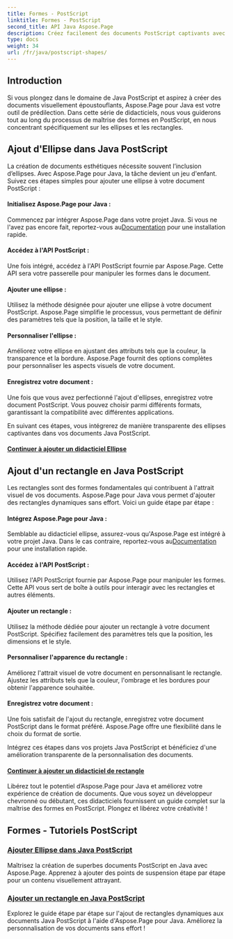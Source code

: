 ```yaml
---
title: Formes - PostScript
linktitle: Formes - PostScript
second_title: API Java Aspose.Page
description: Créez facilement des documents PostScript captivants avec Aspose.Page Java. Plongez dans des didacticiels sur l'ajout d'ellipses et de rectangles, créant ainsi un contenu visuellement attrayant.
type: docs
weight: 34
url: /fr/java/postscript-shapes/
---
```


## Introduction

Si vous plongez dans le domaine de Java PostScript et aspirez à créer des documents visuellement époustouflants, Aspose.Page pour Java est votre outil de prédilection. Dans cette série de didacticiels, nous vous guiderons tout au long du processus de maîtrise des formes en PostScript, en nous concentrant spécifiquement sur les ellipses et les rectangles.

## Ajout d'Ellipse dans Java PostScript

La création de documents esthétiques nécessite souvent l’inclusion d’ellipses. Avec Aspose.Page pour Java, la tâche devient un jeu d'enfant. Suivez ces étapes simples pour ajouter une ellipse à votre document PostScript :

#### Initialisez Aspose.Page pour Java :

 Commencez par intégrer Aspose.Page dans votre projet Java. Si vous ne l'avez pas encore fait, reportez-vous au[Documentation](https://reference.aspose.com/page/java/) pour une installation rapide.

#### Accédez à l'API PostScript :
Une fois intégré, accédez à l'API PostScript fournie par Aspose.Page. Cette API sera votre passerelle pour manipuler les formes dans le document.

#### Ajouter une ellipse :
Utilisez la méthode désignée pour ajouter une ellipse à votre document PostScript. Aspose.Page simplifie le processus, vous permettant de définir des paramètres tels que la position, la taille et le style.

#### Personnaliser l'ellipse :
Améliorez votre ellipse en ajustant des attributs tels que la couleur, la transparence et la bordure. Aspose.Page fournit des options complètes pour personnaliser les aspects visuels de votre document.

#### Enregistrez votre document :
Une fois que vous avez perfectionné l'ajout d'ellipses, enregistrez votre document PostScript. Vous pouvez choisir parmi différents formats, garantissant la compatibilité avec différentes applications.

En suivant ces étapes, vous intégrerez de manière transparente des ellipses captivantes dans vos documents Java PostScript.

#### [Continuer à ajouter un didacticiel Ellipse](./add-ellipse/)

## Ajout d'un rectangle en Java PostScript

Les rectangles sont des formes fondamentales qui contribuent à l'attrait visuel de vos documents. Aspose.Page pour Java vous permet d'ajouter des rectangles dynamiques sans effort. Voici un guide étape par étape :

#### Intégrez Aspose.Page pour Java :
 Semblable au didacticiel ellipse, assurez-vous qu'Aspose.Page est intégré à votre projet Java. Dans le cas contraire, reportez-vous au[Documentation](https://reference.aspose.com/page/java/) pour une installation rapide.

#### Accédez à l'API PostScript :
Utilisez l'API PostScript fournie par Aspose.Page pour manipuler les formes. Cette API vous sert de boîte à outils pour interagir avec les rectangles et autres éléments.

#### Ajouter un rectangle :
Utilisez la méthode dédiée pour ajouter un rectangle à votre document PostScript. Spécifiez facilement des paramètres tels que la position, les dimensions et le style.

#### Personnaliser l'apparence du rectangle :
Améliorez l'attrait visuel de votre document en personnalisant le rectangle. Ajustez les attributs tels que la couleur, l'ombrage et les bordures pour obtenir l'apparence souhaitée.

#### Enregistrez votre document :
Une fois satisfait de l'ajout du rectangle, enregistrez votre document PostScript dans le format préféré. Aspose.Page offre une flexibilité dans le choix du format de sortie.

Intégrez ces étapes dans vos projets Java PostScript et bénéficiez d'une amélioration transparente de la personnalisation des documents.

#### [Continuer à ajouter un didacticiel de rectangle](./add-rectangle/)

Libérez tout le potentiel d’Aspose.Page pour Java et améliorez votre expérience de création de documents. Que vous soyez un développeur chevronné ou débutant, ces didacticiels fournissent un guide complet sur la maîtrise des formes en PostScript. Plongez et libérez votre créativité !
## Formes - Tutoriels PostScript
### [Ajouter Ellipse dans Java PostScript](./add-ellipse/)
Maîtrisez la création de superbes documents PostScript en Java avec Aspose.Page. Apprenez à ajouter des points de suspension étape par étape pour un contenu visuellement attrayant.
### [Ajouter un rectangle en Java PostScript](./add-rectangle/)
Explorez le guide étape par étape sur l'ajout de rectangles dynamiques aux documents Java PostScript à l'aide d'Aspose.Page pour Java. Améliorez la personnalisation de vos documents sans effort !